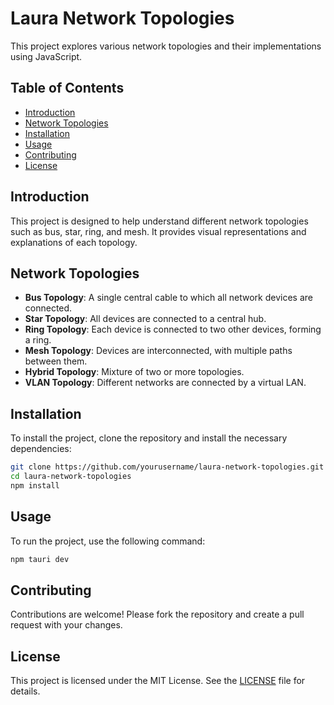 # Laura Network Topologies

This project explores various network topologies and their implementations using JavaScript.

## Table of Contents

-   [Introduction](#introduction)
-   [Network Topologies](#network-topologies)
-   [Installation](#installation)
-   [Usage](#usage)
-   [Contributing](#contributing)
-   [License](#license)

## Introduction

This project is designed to help understand different network topologies such as bus, star, ring, and mesh. It provides visual representations and explanations of each topology.

## Network Topologies

-   **Bus Topology**: A single central cable to which all network devices are connected.
-   **Star Topology**: All devices are connected to a central hub.
-   **Ring Topology**: Each device is connected to two other devices, forming a ring.
-   **Mesh Topology**: Devices are interconnected, with multiple paths between them.
-   **Hybrid Topology**: Mixture of two or more topologies.
-   **VLAN Topology**: Different networks are connected by a virtual LAN.

## Installation

To install the project, clone the repository and install the necessary dependencies:

```bash
git clone https://github.com/yourusername/laura-network-topologies.git
cd laura-network-topologies
npm install
```

## Usage

To run the project, use the following command:

```bash
npm tauri dev
```

## Contributing

Contributions are welcome! Please fork the repository and create a pull request with your changes.

## License

This project is licensed under the MIT License. See the [LICENSE](LICENSE) file for details.
